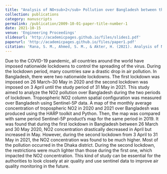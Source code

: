 ```yaml
---
title: "Analysis of NO<sub>2</sub> Pollution over Bangladesh between the Two COVID-19 Caused Lockdowns in 2020 and 2021 Using Sentinel-5P Products"
collection: publications
category: manuscripts
permalink: /publication/2009-10-01-paper-title-number-1
date: 2021-10-15
venue: 'Engineering Proceedings'
slidesurl: 'http://academicpages.github.io/files/slides1.pdf'
paperurl: 'http://academicpages.github.io/files/paper1.pdf'
citation: 'Rana, S. M., Ahmed, S. M., & Akter, H. (2021). Analysis of NO<sub>2</sub> Pollution over Bangladesh between the Two COVID-19 Caused Lockdowns in 2020 and 2021 Using Sentinel-5P Products. <i>Engineering Proceedings</i>, 11(1), 30. https://doi.org/10.3390/ASEC2021-11139'
---
```


Due to the COVID-19 pandemic, all countries around the world have imposed nationwide lockdowns to control the spreading of the virus. During the lockdown period, many countries saw a drastic drop in air pollution. In Bangladesh, there were two nationwide lockdowns. The first lockdown was imposed on 26 March–30 May in 2020 and the second lockdown was imposed on 3 April until the study period of 31 May in 2021. This study aimed to analyze the NO2 pollution over Bangladesh during the two periods of lockdown. Tropospheric NO2 column spatial configuration was measured over Bangladesh using Sentinel-5P data. A map of the monthly average concentration of tropospheric NO2 in 2020 and 2021 over Bangladesh was produced using the HARP toolkit and Python. Then, the map was compared with same period Sentinel-5P product’s map for the same period in 2019. It was found that during the first lockdown in Bangladesh between 26 March and 30 May 2020, NO2 concentration drastically decreased in April but increased in May. However, during the second lockdown from 3 April to 31 May in 2021, the NO2 concentration was found to be much higher. Most of the pollution occurred in the Dhaka district. During the second lockdown, the restrictions were much lighter than those during the first one, which impacted the NO2 concentration. This kind of study can be essential for the authorities to look closely at air quality and use sentinel data to improve air quality monitoring in the future.
